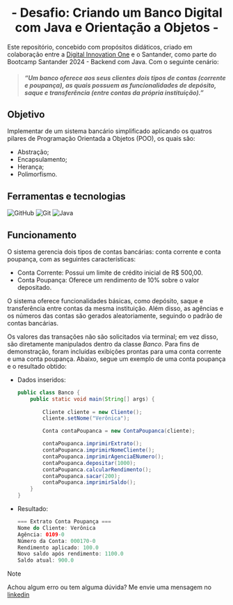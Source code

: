 <div align="center">
  <h1>- Desafio: Criando um Banco Digital com Java e Orientação a Objetos -</h1>
</div>

Este repositório, concebido com propósitos didáticos, criado em colaboração entre a [Digital Innovation One](https://www.dio.me/) e o Santander, como parte do Bootcamp Santander 2024 - Backend com Java. Com o seguinte cenário:

> ##### “Um banco oferece aos seus clientes dois tipos de contas (corrente e poupança), as quais possuem as funcionalidades de depósito, saque e transferência (entre contas da própria instituição).”

## Objetivo

Implementar de um sistema bancário simplificado aplicando os quatros pilares de Programação Orientada a Objetos (POO), os quais são:

- Abstração;
- Encapsulamento;
- Herança;
- Polimorfismo.

## Ferramentas e tecnologias
![GitHub](https://img.shields.io/badge/GitHub-000?style=for-the-badge&logo=github&logoColor=30A3DC)
![Git](https://img.shields.io/badge/Git-000?style=for-the-badge&logo=git&logoColor=E94D5F)
![Java](https://img.shields.io/badge/Java-000?style=for-the-badge&logo=openjdk&logoColor=ED8B00) 

## Funcionamento
O sistema gerencia dois tipos de contas bancárias: conta corrente e conta poupança, com as seguintes características:

- Conta Corrente: Possui um limite de crédito inicial de R$ 500,00.
- Conta Poupança: Oferece um rendimento de 10% sobre o valor depositado.

O sistema oferece funcionalidades básicas, como depósito, saque e transferência entre contas da mesma instituição. Além disso, as agências e os números das contas são gerados aleatoriamente, seguindo o padrão de contas bancárias.

Os valores das transações não são solicitados via terminal; em vez disso, são diretamente manipulados dentro da classe *Banco*. Para fins de demonstração, foram incluídas exibições prontas para uma conta corrente e uma conta poupança. Abaixo, segue um exemplo de uma conta poupança e o resultado obtido:

- Dados inseridos:
    ```java
    public class Banco {
        public static void main(String[] args) {
            
            Cliente cliente = new Cliente();
            cliente.setNome("Verônica");

            Conta contaPoupanca = new ContaPoupanca(cliente);

            contaPoupanca.imprimirExtrato();
            contaPoupanca.imprimirNomeCliente();
            contaPoupanca.imprimirAgenciaENumero();
            contaPoupanca.depositar(1000);
            contaPoupanca.calcularRendimento();
            contaPoupanca.sacar(200);
            contaPoupanca.imprimirSaldo();
        }
    }
    ```

- Resultado:
    ```java
    === Extrato Conta Poupança ===
    Nome do Cliente: Verônica
    Agência: 0109-0
    Número da Conta: 000170-0
    Rendimento aplicado: 100.0
    Novo saldo após rendimento: 1100.0
    Saldo atual: 900.0
    ```

> [!NOTE]   
> Achou algum erro ou tem alguma dúvida? Me envie uma mensagem no [linkedin](https://www.linkedin.com/in/veronica-vilas/)